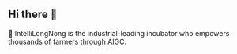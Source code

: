 ## Hi there 👋

🌈 IntelliLongNong is the industrial-leading incubator who empowers thousands of farmers through AIGC.
